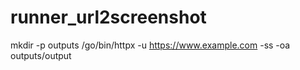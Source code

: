 # runner_url2screenshot

mkdir -p outputs
/go/bin/httpx -u https://www.example.com -ss -oa outputs/output
